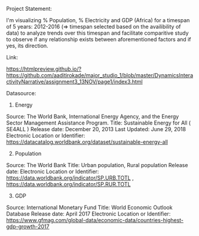 
Project Statement:

I'm visualizing % Population, % Electricity and GDP (Africa) for a timespan of 5 years: 2012-2016 (=> timespan selected based on the availibility of data) to analyze trends over this timespan and facilitate comparitive study to observe if any relationship exists between aforementioned factors and if yes, its direction.


Link:

https://htmlpreview.github.io/?https://github.com/aaditirokade/major_studio_1/blob/master/DynamicsInteractivityNarrative/assignment3_13NOV/page1/index3.html


Datasource:

1. Energy

Source: The World Bank, International Energy Agency, and the Energy Sector Management Assistance Program.
Title:  Sustainable Energy for All ( SE4ALL )
Release date: December 20, 2013
Last Updated: June 29, 2018
Electronic Location or Identifier: https://datacatalog.worldbank.org/dataset/sustainable-energy-all

2. Population

Source: The World Bank
Title:  Urban population, Rural population
Release date: 
Electronic Location or Identifier: https://data.worldbank.org/indicator/SP.URB.TOTL , https://data.worldbank.org/indicator/SP.RUR.TOTL

3. GDP

Source: International Monetary Fund
Title:  World Economic Outlook Database
Release date: April 2017
Electronic Location or Identifier: https://www.gfmag.com/global-data/economic-data/countries-highest-gdp-growth-2017
